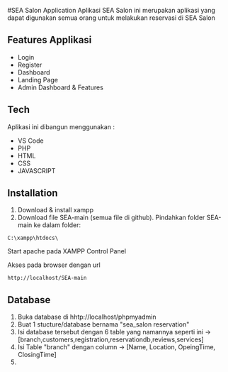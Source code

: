 #SEA Salon Application
Aplikasi SEA Salon ini merupakan aplikasi yang dapat digunakan semua orang untuk melakukan reservasi di SEA Salon 

## Features Applikasi 
- Login
- Register
- Dashboard
- Landing Page
- Admin Dashboard & Features

## Tech 
Aplikasi ini dibangun menggunakan :
- VS Code
- PHP
- HTML
- CSS
- JAVASCRIPT


## Installation 
1. Download & install xampp
2. Download file SEA-main (semua file di github).
Pindahkan folder SEA-main ke dalam folder:

```
C:\xampp\htdocs\
```

Start apache pada XAMPP Control Panel 

Akses pada browser dengan url 

```
http://localhost/SEA-main
```

## Database 
1. Buka database di hhtp://localhost/phpmyadmin
2. Buat 1 stucture/database bernama "sea_salon reservation"
3. Isi database tersebut dengan 6 table yang namannya seperti ini -> [branch,customers,registration,reservationdb,reviews,services]
4. Isi Table "branch" dengan column -> [Name, Location, OpeingTime, ClosingTime]
5. 


